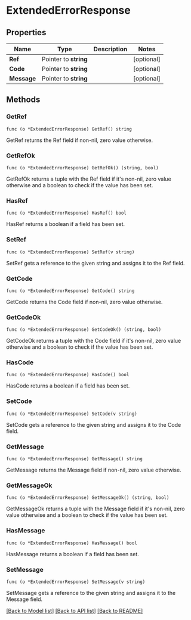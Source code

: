 # ExtendedErrorResponse

## Properties

Name | Type | Description | Notes
------------ | ------------- | ------------- | -------------
**Ref** | Pointer to **string** |  | [optional] 
**Code** | Pointer to **string** |  | [optional] 
**Message** | Pointer to **string** |  | [optional] 

## Methods

### GetRef

`func (o *ExtendedErrorResponse) GetRef() string`

GetRef returns the Ref field if non-nil, zero value otherwise.

### GetRefOk

`func (o *ExtendedErrorResponse) GetRefOk() (string, bool)`

GetRefOk returns a tuple with the Ref field if it's non-nil, zero value otherwise
and a boolean to check if the value has been set.

### HasRef

`func (o *ExtendedErrorResponse) HasRef() bool`

HasRef returns a boolean if a field has been set.

### SetRef

`func (o *ExtendedErrorResponse) SetRef(v string)`

SetRef gets a reference to the given string and assigns it to the Ref field.

### GetCode

`func (o *ExtendedErrorResponse) GetCode() string`

GetCode returns the Code field if non-nil, zero value otherwise.

### GetCodeOk

`func (o *ExtendedErrorResponse) GetCodeOk() (string, bool)`

GetCodeOk returns a tuple with the Code field if it's non-nil, zero value otherwise
and a boolean to check if the value has been set.

### HasCode

`func (o *ExtendedErrorResponse) HasCode() bool`

HasCode returns a boolean if a field has been set.

### SetCode

`func (o *ExtendedErrorResponse) SetCode(v string)`

SetCode gets a reference to the given string and assigns it to the Code field.

### GetMessage

`func (o *ExtendedErrorResponse) GetMessage() string`

GetMessage returns the Message field if non-nil, zero value otherwise.

### GetMessageOk

`func (o *ExtendedErrorResponse) GetMessageOk() (string, bool)`

GetMessageOk returns a tuple with the Message field if it's non-nil, zero value otherwise
and a boolean to check if the value has been set.

### HasMessage

`func (o *ExtendedErrorResponse) HasMessage() bool`

HasMessage returns a boolean if a field has been set.

### SetMessage

`func (o *ExtendedErrorResponse) SetMessage(v string)`

SetMessage gets a reference to the given string and assigns it to the Message field.


[[Back to Model list]](../README.md#documentation-for-models) [[Back to API list]](../README.md#documentation-for-api-endpoints) [[Back to README]](../README.md)


